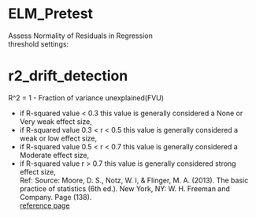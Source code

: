 # ELM_Pretest
Assess Normality of Residuals in Regression  
threshold settings:
# r2_drift_detection
R^2 = 1 - Fraction of variance unexplained(FVU)  
- if  R-squared value < 0.3 this value is generally considered a None or Very weak effect size,
- if R-squared value 0.3 < r < 0.5 this value is generally considered a weak or low effect size,
- if R-squared value 0.5 < r < 0.7 this value is generally considered a Moderate effect size,
- if R-squared value r > 0.7 this value is generally considered strong effect size,  
Ref: Source: Moore, D. S., Notz, W. I, & Flinger, M. A. (2013). The basic practice of statistics (6th ed.). New York, NY: W. H. Freeman and Company. Page (138).  
[reference page](https://www.researchgate.net/post/What-is-the-acceptable-R-squared-in-the-information-system-research-Can-you-provide-some-references)
